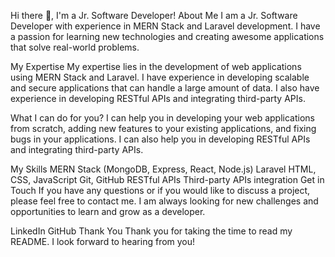Hi there 👋, I'm a Jr. Software Developer!
About Me
I am a Jr. Software Developer with experience in MERN Stack and Laravel development. I have a passion for learning new technologies and creating awesome applications that solve real-world problems.

My Expertise
My expertise lies in the development of web applications using MERN Stack and Laravel. I have experience in developing scalable and secure applications that can handle a large amount of data. I also have experience in developing RESTful APIs and integrating third-party APIs.

What I can do for you?
I can help you in developing your web applications from scratch, adding new features to your existing applications, and fixing bugs in your applications. I can also help you in developing RESTful APIs and integrating third-party APIs.

My Skills
MERN Stack (MongoDB, Express, React, Node.js)
Laravel
HTML, CSS, JavaScript
Git, GitHub
RESTful APIs
Third-party APIs integration
Get in Touch
If you have any questions or if you would like to discuss a project, please feel free to contact me. I am always looking for new challenges and opportunities to learn and grow as a developer.

LinkedIn
GitHub
Thank You
Thank you for taking the time to read my README. I look forward to hearing from you!



